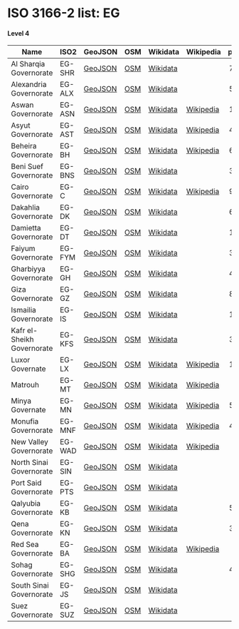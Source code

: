 # ISO 3166-2 list: EG


#### Level 4
Name | ISO2 | GeoJSON | OSM | Wikidata | Wikipedia | population 
--- | --- | --- | --- | --- | --- | --: 
Al Sharqia Governorate | EG-SHR | [GeoJSON](../../geojson/high/iso2/EG/EG-SHR.geojson) | [OSM](https://www.openstreetmap.org/relation/4103407) | [Wikidata](https://www.wikidata.org/wiki/Q31074) |  | 7,163,824
Alexandria Governorate | EG-ALX | [GeoJSON](../../geojson/high/iso2/EG/EG-ALX.geojson) | [OSM](https://www.openstreetmap.org/relation/3061846) | [Wikidata](https://www.wikidata.org/wiki/Q29943) |  | 5,163,750
Aswan Governorate | EG-ASN | [GeoJSON](../../geojson/high/iso2/EG/EG-ASN.geojson) | [OSM](https://www.openstreetmap.org/relation/3061757) | [Wikidata](https://www.wikidata.org/wiki/Q29937) | [Wikipedia](http://en.wikipedia.org/wiki/ar%3A%D9%85%D8%AD%D8%A7%D9%81%D8%B8%D8%A9%20%D8%A3%D8%B3%D9%88%D8%A7%D9%86) | 1,473,975
Asyut Governorate | EG-AST | [GeoJSON](../../geojson/high/iso2/EG/EG-AST.geojson) | [OSM](https://www.openstreetmap.org/relation/3726184) | [Wikidata](https://www.wikidata.org/wiki/Q29965) | [Wikipedia](http://en.wikipedia.org/wiki/ar%3A%D9%85%D8%AD%D8%A7%D9%81%D8%B8%D8%A9%20%D8%A3%D8%B3%D9%8A%D9%88%D8%B7) | 4,383,289
Beheira Governorate | EG-BH | [GeoJSON](../../geojson/high/iso2/EG/EG-BH.geojson) | [OSM](https://www.openstreetmap.org/relation/3824513) | [Wikidata](https://www.wikidata.org/wiki/Q30630) | [Wikipedia](http://en.wikipedia.org/wiki/ar%3A%D9%85%D8%AD%D8%A7%D9%81%D8%B8%D8%A9%20%D8%A7%D9%84%D8%A8%D8%AD%D9%8A%D8%B1%D8%A9) | 6,171,613
Beni Suef Governorate | EG-BNS | [GeoJSON](../../geojson/high/iso2/EG/EG-BNS.geojson) | [OSM](https://www.openstreetmap.org/relation/3726170) | [Wikidata](https://www.wikidata.org/wiki/Q30683) |  | 3,154,100
Cairo Governorate | EG-C | [GeoJSON](../../geojson/high/iso2/EG/EG-C.geojson) | [OSM](https://www.openstreetmap.org/relation/4103336) | [Wikidata](https://www.wikidata.org/wiki/Q30805) | [Wikipedia](http://en.wikipedia.org/wiki/ar%3A%D9%85%D8%AD%D8%A7%D9%81%D8%B8%D8%A9%20%D8%A7%D9%84%D9%82%D8%A7%D9%87%D8%B1%D8%A9) | 9,539,673
Dakahlia Governorate | EG-DK | [GeoJSON](../../geojson/high/iso2/EG/EG-DK.geojson) | [OSM](https://www.openstreetmap.org/relation/4103403) | [Wikidata](https://www.wikidata.org/wiki/Q31068) |  | 6,492,381
Damietta Governorate | EG-DT | [GeoJSON](../../geojson/high/iso2/EG/EG-DT.geojson) | [OSM](https://www.openstreetmap.org/relation/4103404) | [Wikidata](https://www.wikidata.org/wiki/Q30644) |  | 1,496,765
Faiyum Governorate | EG-FYM | [GeoJSON](../../geojson/high/iso2/EG/EG-FYM.geojson) | [OSM](https://www.openstreetmap.org/relation/3726124) | [Wikidata](https://www.wikidata.org/wiki/Q30656) |  | 3,596,954
Gharbiyya Governorate | EG-GH | [GeoJSON](../../geojson/high/iso2/EG/EG-GH.geojson) | [OSM](https://www.openstreetmap.org/relation/3584607) | [Wikidata](https://www.wikidata.org/wiki/Q30835) |  | 4,999,633
Giza Governorate | EG-GZ | [GeoJSON](../../geojson/high/iso2/EG/EG-GZ.geojson) | [OSM](https://www.openstreetmap.org/relation/3824206) | [Wikidata](https://www.wikidata.org/wiki/Q30832) |  | 8,632,021
Ismailia Governorate | EG-IS | [GeoJSON](../../geojson/high/iso2/EG/EG-IS.geojson) | [OSM](https://www.openstreetmap.org/relation/3062184) | [Wikidata](https://www.wikidata.org/wiki/Q31067) |  | 1,303,993
Kafr el-Sheikh Governorate | EG-KFS | [GeoJSON](../../geojson/high/iso2/EG/EG-KFS.geojson) | [OSM](https://www.openstreetmap.org/relation/4103405) | [Wikidata](https://www.wikidata.org/wiki/Q30946) |  | 3,362,185
Luxor Governate | EG-LX | [GeoJSON](../../geojson/high/iso2/EG/EG-LX.geojson) | [OSM](https://www.openstreetmap.org/relation/3726211) | [Wikidata](https://www.wikidata.org/wiki/Q30797) | [Wikipedia](http://en.wikipedia.org/wiki/ar%3A%D9%85%D8%AD%D8%A7%D9%81%D8%B8%D8%A9%20%D8%A7%D9%84%D8%A3%D9%82%D8%B5%D8%B1) | 1,250,209
Matrouh | EG-MT | [GeoJSON](../../geojson/high/iso2/EG/EG-MT.geojson) | [OSM](https://www.openstreetmap.org/relation/3061826) | [Wikidata](https://www.wikidata.org/wiki/Q30682) | [Wikipedia](http://en.wikipedia.org/wiki/ar%3A%D9%85%D8%AD%D8%A7%D9%81%D8%B8%D8%A9%20%D9%85%D8%B7%D8%B1%D9%88%D8%AD) | 425,624
Minya Governate | EG-MN | [GeoJSON](../../geojson/high/iso2/EG/EG-MN.geojson) | [OSM](https://www.openstreetmap.org/relation/3726175) | [Wikidata](https://www.wikidata.org/wiki/Q30675) | [Wikipedia](http://en.wikipedia.org/wiki/ar%3A%D9%85%D8%AD%D8%A7%D9%81%D8%B8%D8%A9%20%D8%A7%D9%84%D9%85%D9%86%D9%8A%D8%A7) | 5,497,095
Monufia Governorate | EG-MNF | [GeoJSON](../../geojson/high/iso2/EG/EG-MNF.geojson) | [OSM](https://www.openstreetmap.org/relation/3824207) | [Wikidata](https://www.wikidata.org/wiki/Q30786) | [Wikipedia](http://en.wikipedia.org/wiki/ar%3A%D9%85%D8%AD%D8%A7%D9%81%D8%B8%D8%A9%20%D8%A7%D9%84%D9%85%D9%86%D9%88%D9%81%D9%8A%D8%A9) | 4,301,601
New Valley Governorate | EG-WAD | [GeoJSON](../../geojson/high/iso2/EG/EG-WAD.geojson) | [OSM](https://www.openstreetmap.org/relation/3061827) | [Wikidata](https://www.wikidata.org/wiki/Q30650) | [Wikipedia](http://en.wikipedia.org/wiki/ar%3A%D9%85%D8%AD%D8%A7%D9%81%D8%B8%D8%A9%20%D8%A7%D9%84%D9%88%D8%A7%D8%AF%D9%8A%20%D8%A7%D9%84%D8%AC%D8%AF%D9%8A%D8%AF) | 241,247
North Sinai Governorate | EG-SIN | [GeoJSON](../../geojson/high/iso2/EG/EG-SIN.geojson) | [OSM](https://www.openstreetmap.org/relation/3060792) | [Wikidata](https://www.wikidata.org/wiki/Q30662) |  | 450,328
Port Said Governorate | EG-PTS | [GeoJSON](../../geojson/high/iso2/EG/EG-PTS.geojson) | [OSM](https://www.openstreetmap.org/relation/4103406) | [Wikidata](https://www.wikidata.org/wiki/Q31079) |  | 749,371
Qalyubia Governorate | EG-KB | [GeoJSON](../../geojson/high/iso2/EG/EG-KB.geojson) | [OSM](https://www.openstreetmap.org/relation/4103337) | [Wikidata](https://www.wikidata.org/wiki/Q31075) |  | 5,627,420
Qena Governorate | EG-KN | [GeoJSON](../../geojson/high/iso2/EG/EG-KN.geojson) | [OSM](https://www.openstreetmap.org/relation/3726189) | [Wikidata](https://www.wikidata.org/wiki/Q31065) |  | 3,164,281
Red Sea Governorate | EG-BA | [GeoJSON](../../geojson/high/iso2/EG/EG-BA.geojson) | [OSM](https://www.openstreetmap.org/relation/3061758) | [Wikidata](https://www.wikidata.org/wiki/Q30831) | [Wikipedia](http://en.wikipedia.org/wiki/ar%3A%D9%85%D8%AD%D8%A7%D9%81%D8%B8%D8%A9%20%D8%A7%D9%84%D8%A8%D8%AD%D8%B1%20%D8%A7%D9%84%D8%A3%D8%AD%D9%85%D8%B1) | 359,888
Sohag Governorate | EG-SHG | [GeoJSON](../../geojson/high/iso2/EG/EG-SHG.geojson) | [OSM](https://www.openstreetmap.org/relation/3726186) | [Wikidata](https://www.wikidata.org/wiki/Q30669) |  | 4,967,409
South Sinai Governorate | EG-JS | [GeoJSON](../../geojson/high/iso2/EG/EG-JS.geojson) | [OSM](https://www.openstreetmap.org/relation/3060793) | [Wikidata](https://www.wikidata.org/wiki/Q30815) |  | 102,018
Suez Governorate | EG-SUZ | [GeoJSON](../../geojson/high/iso2/EG/EG-SUZ.geojson) | [OSM](https://www.openstreetmap.org/relation/3062185) | [Wikidata](https://www.wikidata.org/wiki/Q31070) |  | 728,180
